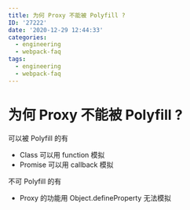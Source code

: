 ```yaml
---
title: 为何 Proxy 不能被 Polyfill ?
ID: '27222'
date: '2020-12-29 12:44:33'
categories:
  - engineering
  - webpack-faq
tags:
  - engineering
  - webpack-faq
---
```


# 为何 Proxy 不能被 Polyfill ?

可以被 Polyfill 的有

- Class 可以用 function 模拟
- Promise 可以用 callback 模拟

不可 Polyfill 的有

- Proxy 的功能用 Object.defineProperty 无法模拟
 
 
 
 
 
